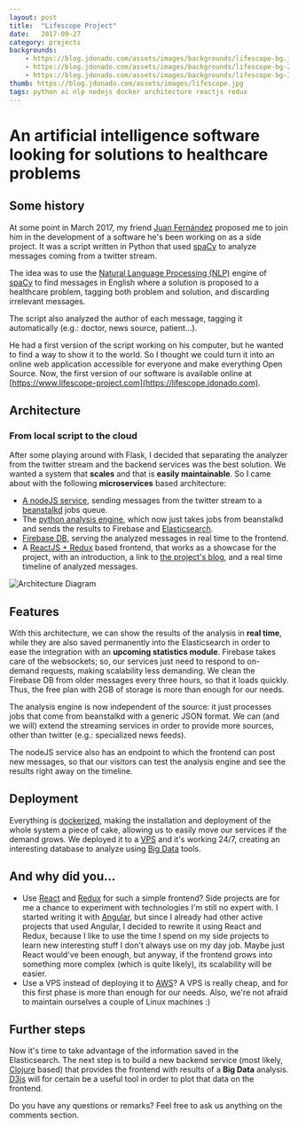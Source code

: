 ```yaml
---
layout: post
title:  "Lifescope Project"
date:   2017-09-27
category: projects
backgrounds:
    - https://blog.jdonado.com/assets/images/backgrounds/lifescope-bg.jpg
    - https://blog.jdonado.com/assets/images/backgrounds/lifescope-bg-2.jpg
    - https://blog.jdonado.com/assets/images/backgrounds/lifescope-bg-3.jpg
thumb: https://blog.jdonado.com/assets/images/lifescope.jpg
tags: python ai nlp nodejs docker architecture reactjs redux
---
```


# An artificial intelligence software looking for solutions to healthcare problems

## Some history

At some point in March 2017, my friend [Juan Fernández](https://www.linkedin.com/in/juanff/) proposed me to join him in the development of a software he's been working on as a side project. It was a script written in Python that used [spaCy](https://spacy.io/) to analyze messages coming from a twitter stream.

The idea was to use the [Natural Language Processing (NLP)](https://en.wikipedia.org/wiki/Natural_language_processing) engine of [spaCy](https://spacy.io/) to find messages in English where a solution is proposed to a healthcare problem, tagging both problem and solution, and discarding irrelevant messages.

The script also analyzed the author of each message, tagging it automatically (e.g.: doctor, news source, patient...).

He had a first version of the script working on his computer, but he wanted to find a way to show it to the world. So I thought we could turn it into an online web application accessible for everyone and make everything Open Source. Now, the first version of our software is available online at [https://www.lifescope-project.com](https://lifescope.jdonado.com).

## Architecture

### From local script to the cloud

After some playing around with Flask, I decided that separating the analyzer from the twitter stream and the backend services was the best solution. We wanted a system that **scales** and that is **easily maintainable**. So I came about with the following **microservices** based architecture:

- [A nodeJS service](https://github.com/mrdonado/health-nlp-node), sending messages from the twitter stream to a [beanstalkd](http://kr.github.io/beanstalkd/) jobs queue.
- The [python analysis engine](https://github.com/mrdonado/health-nlp-analysis), which now just takes jobs from beanstalkd and sends the results to Firebase and [Elasticsearch](https://www.elastic.co/products/elasticsearch).
- [Firebase DB](https://firebase.google.com), serving the analyzed messages in real time to the frontend.
- A [ReactJS + Redux](https://github.com/mrdonado/health-nlp-react) based frontend, that works as a showcase for the project, with an introduction, a link to [the project's blog](http://lifescope-insights.jdonado.com/), and a real time timeline of analyzed messages.

![Architecture Diagram](https://blog.jdonado.com/assets/images/lifescope-architecture.png "Architecture Diagram")

## Features

With this architecture, we can show the results of the analysis in **real time**, while they are also saved permanently into the Elasticsearch in order to ease the integration with an **upcoming statistics module**. Firebase takes care of the websockets; so, our services just need to respond to on-demand requests, making scalability less demanding. We clean the Firebase DB from older messages every three hours, so that it loads quickly. Thus, the free plan with 2GB of storage is more than enough for our needs.

The analysis engine is now independent of the source: it just processes jobs that come from beanstalkd with a generic JSON format. We can (and we will) extend the streaming services in order to provide more sources, other than twitter (e.g.: specialized news feeds).

The nodeJS service also has an endpoint to which the frontend can post new messages, so that our visitors can test the analysis engine and see the results right away on the timeline.

## Deployment

Everything is [dockerized](https://www.docker.com/), making the installation and deployment of the whole system a piece of cake, allowing us to easily move our services if the demand grows. We deployed it to a [VPS](https://en.wikipedia.org/wiki/Virtual_private_server) and it's working 24/7, creating an interesting database to analyze using [Big Data](https://en.wikipedia.org/wiki/Big_data) tools.

## And why did you...

- Use [React](https://facebook.github.io/react/) and [Redux](http://redux.js.org/) for such a simple frontend? Side projects are for me a chance to experiment with technologies I'm still no expert with. I started writing it with [Angular](https://github.com/mrdonado/health-nlp-frontend), but since I already had other active projects that used Angular, I decided to rewrite it using React and Redux, because I like to use the time I spend on my side projects to learn new interesting stuff I don't always use on my day job. Maybe just React would've been enough, but anyway, if the frontend grows into something more complex (which is quite likely), its scalability will be easier.
- Use a VPS instead of deploying it to [AWS](https://aws.amazon.com)? A VPS is really cheap, and for this first phase is more than enough for our needs. Also, we're not afraid to maintain ourselves a couple of Linux machines :)


## Further steps

Now it's time to take advantage of the information saved in the Elasticsearch. The next step is to build a new backend service (most likely, [Clojure](https://clojure.org/) based) that provides the frontend with results of a **Big Data** analysis. [D3js](https://d3js.org/) will for certain be a useful tool in order to plot that data on the frontend.

Do you have any questions or remarks? Feel free to ask us anything on the comments section.
